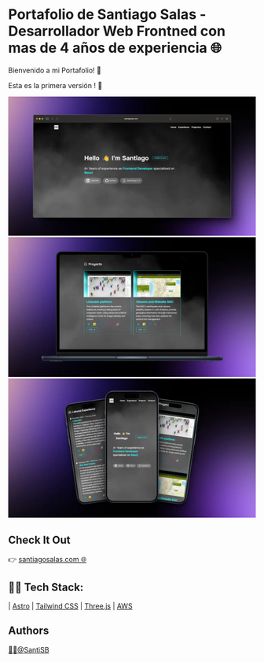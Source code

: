# Portafolio de Santiago Salas - Desarrollador Web Frontned con mas de 4 años de experiencia 🌐

Bienvenido a mi Portafolio! 👋

Esta es la primera versión ! 🚀

![Mockup Main](/public/images/mockups/portfolio.webp)
![Mockup Laptop](/public/images/mockups/laptop.webp)
![Mockup Mobile](/public/images/mockups/mobile.webp)

## Check It Out

👉 [santiagosalas.com 🌐](https://santiagosalas.com/)

## 👨‍💻 Tech Stack:
 | [Astro](https://astro.build/)
 | [Tailwind CSS](https://tailwindcss.com/)
 | [Three.js](https://threejs.org/)
 | [AWS](https://aws.amazon.com/)

## Authors

[🐱‍💻@SantiSB](https://github.com/SantiSB)
